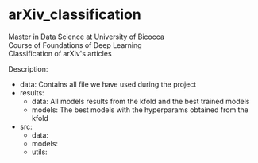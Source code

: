 # arXiv_classification

Master in Data Science at University of Bicocca\
Course of Foundations of Deep Learning\
Classification of arXiv's articles


Description:
- data: Contains all file we have used during the project
- results:  
    - data: All models results from the kfold and the best trained models
    - models: The best models with the hyperparams obtained from the kfold
- src: 
    - data: 
    - models:
    - utils: